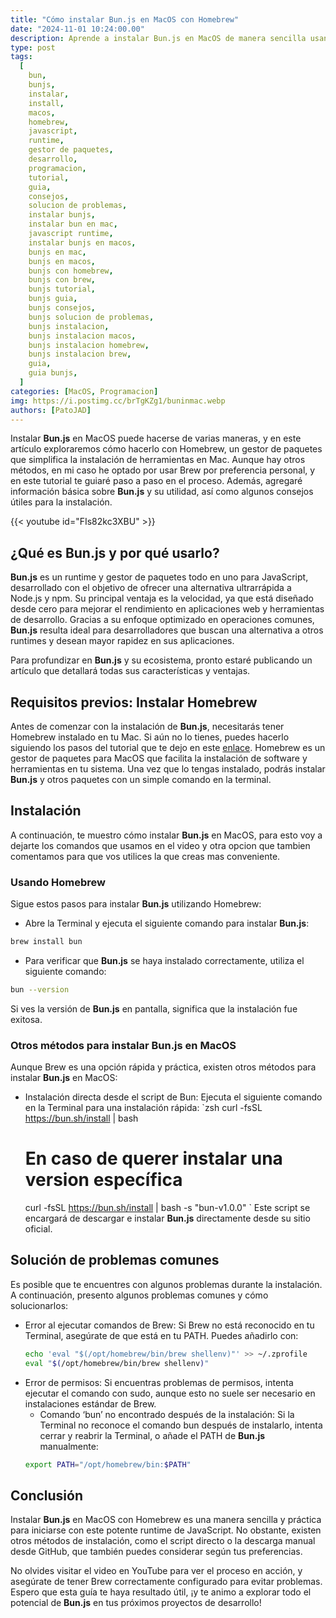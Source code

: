 ```yaml
---
title: "Cómo instalar Bun.js en MacOS con Homebrew"
date: "2024-11-01 10:24:00.00"
description: Aprende a instalar Bun.js en MacOS de manera sencilla usando Homebrew. En este tutorial paso a paso, te explicamos cómo configurar Bun.js y exploramos otros métodos de instalación, junto con soluciones a problemas comunes.
type: post
tags:
  [
    bun,
    bunjs,
    instalar,
    install,
    macos,
    homebrew,
    javascript,
    runtime,
    gestor de paquetes,
    desarrollo,
    programacion,
    tutorial,
    guia,
    consejos,
    solucion de problemas,
    instalar bunjs,
    instalar bun en mac,
    javascript runtime,
    instalar bunjs en macos,
    bunjs en mac,
    bunjs en macos,
    bunjs con homebrew,
    bunjs con brew,
    bunjs tutorial,
    bunjs guia,
    bunjs consejos,
    bunjs solucion de problemas,
    bunjs instalacion,
    bunjs instalacion macos,
    bunjs instalacion homebrew,
    bunjs instalacion brew,
    guia,
    guia bunjs,
  ]
categories: [MacOS, Programacion]
img: https://i.postimg.cc/brTgKZg1/buninmac.webp
authors: [PatoJAD]
---
```


Instalar **Bun.js** en MacOS puede hacerse de varias maneras, y en este artículo exploraremos cómo hacerlo con Homebrew, un gestor de paquetes que simplifica la instalación de herramientas en Mac. Aunque hay otros métodos, en mi caso he optado por usar Brew por preferencia personal, y en este tutorial te guiaré paso a paso en el proceso. Además, agregaré información básica sobre **Bun.js** y su utilidad, así como algunos consejos útiles para la instalación.

{{< youtube id="FIs82kc3XBU" >}}

## ¿Qué es **Bun.js** y por qué usarlo?

**Bun.js** es un runtime y gestor de paquetes todo en uno para JavaScript, desarrollado con el objetivo de ofrecer una alternativa ultrarrápida a Node.js y npm. Su principal ventaja es la velocidad, ya que está diseñado desde cero para mejorar el rendimiento en aplicaciones web y herramientas de desarrollo. Gracias a su enfoque optimizado en operaciones comunes, **Bun.js** resulta ideal para desarrolladores que buscan una alternativa a otros runtimes y desean mayor rapidez en sus aplicaciones.

Para profundizar en **Bun.js** y su ecosistema, pronto estaré publicando un artículo que detallará todas sus características y ventajas.

## Requisitos previos: Instalar Homebrew

Antes de comenzar con la instalación de **Bun.js**, necesitarás tener Homebrew instalado en tu Mac. Si aún no lo tienes, puedes hacerlo siguiendo los pasos del tutorial que te dejo en este [enlace](/post/2023/02/como-instalar-brew-en-macos/). Homebrew es un gestor de paquetes para MacOS que facilita la instalación de software y herramientas en tu sistema. Una vez que lo tengas instalado, podrás instalar **Bun.js** y otros paquetes con un simple comando en la terminal.

## Instalación

A continuación, te muestro cómo instalar **Bun.js** en MacOS, para esto voy a dejarte los comandos que usamos en el video y otra opcion que tambien comentamos para que vos utilices la que creas mas conveniente.

### Usando Homebrew

Sigue estos pasos para instalar **Bun.js** utilizando Homebrew:

- Abre la Terminal y ejecuta el siguiente comando para instalar **Bun.js**:

```zsh
brew install bun
```

- Para verificar que **Bun.js** se haya instalado correctamente, utiliza el siguiente comando:

```zsh
bun --version
```

Si ves la versión de **Bun.js** en pantalla, significa que la instalación fue exitosa.

### Otros métodos para instalar **Bun.js** en MacOS

Aunque Brew es una opción rápida y práctica, existen otros métodos para instalar **Bun.js** en MacOS:

- Instalación directa desde el script de Bun: Ejecuta el siguiente comando en la Terminal para una instalación rápida:
  `zsh
  curl -fsSL https://bun.sh/install | bash
  # En caso de querer instalar una version específica
  curl -fsSL https://bun.sh/install | bash -s "bun-v1.0.0"
  `
  Este script se encargará de descargar e instalar **Bun.js** directamente desde su sitio oficial.

## Solución de problemas comunes

Es posible que te encuentres con algunos problemas durante la instalación. A continuación, presento algunos problemas comunes y cómo solucionarlos:

- Error al ejecutar comandos de Brew: Si Brew no está reconocido en tu Terminal, asegúrate de que está en tu PATH. Puedes añadirlo con:
  ```zsh
  echo 'eval "$(/opt/homebrew/bin/brew shellenv)"' >> ~/.zprofile
  eval "$(/opt/homebrew/bin/brew shellenv)"
  ```
- Error de permisos: Si encuentras problemas de permisos, intenta ejecutar el comando con sudo, aunque esto no suele ser necesario en instalaciones estándar de Brew.
  - Comando ‘bun’ no encontrado después de la instalación: Si la Terminal no reconoce el comando bun después de instalarlo, intenta cerrar y reabrir la Terminal, o añade el PATH de **Bun.js** manualmente:
  ```zsh
  export PATH="/opt/homebrew/bin:$PATH"
  ```

## Conclusión

Instalar **Bun.js** en MacOS con Homebrew es una manera sencilla y práctica para iniciarse con este potente runtime de JavaScript. No obstante, existen otros métodos de instalación, como el script directo o la descarga manual desde GitHub, que también puedes considerar según tus preferencias.

No olvides visitar el video en YouTube para ver el proceso en acción, y asegúrate de tener Brew correctamente configurado para evitar problemas. Espero que esta guía te haya resultado útil, ¡y te animo a explorar todo el potencial de **Bun.js** en tus próximos proyectos de desarrollo!
